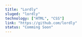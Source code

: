 ```yaml
---
title: "Lordly"
sluged: "lordly"
technology: ["HTML", "CSS"]
link: "https://github.com/lordly"
status: "Comming Soon"
---
```

